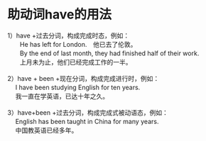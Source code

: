 # 助动词have的用法
 	
1）have +过去分词，构成完成时态，例如：<br>
　　He has left for London.　他已去了伦敦。<br>
　　By the end of last month, they had finished half of their work.　<br>
　　上月未为止，他们已经完成工作的一半。<br>
<br>
2）have + been +现在分词，构成完成进行时，例如：<br>
　 I have been studying English for ten years.<br>
　 我一直在学英语，已达十年之久。<br>
<br>
3）have+been +过去分词，构成完成式被动语态，例如：<br>
　 English has been taught in China for many years.<br>
　 中国教英语已经多年。